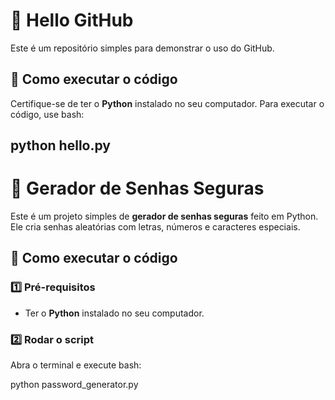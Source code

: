 # 📌 Hello GitHub

Este é um repositório simples para demonstrar o uso do GitHub.

## 🚀 Como executar o código

Certifique-se de ter o **Python** instalado no seu computador. Para executar o código, use bash:

python hello.py
-----------------------------------------------------------------------------------------------------------------------------------------------------------
# 🔐 Gerador de Senhas Seguras

Este é um projeto simples de **gerador de senhas seguras** feito em Python. Ele cria senhas aleatórias com letras, números e caracteres especiais.

## 🚀 Como executar o código

### **1️⃣ Pré-requisitos**
- Ter o **Python** instalado no seu computador.

### **2️⃣ Rodar o script**
Abra o terminal e execute bash:

python password_generator.py

